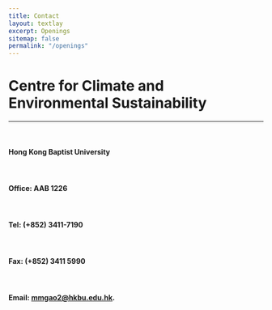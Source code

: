 ```yaml
---
title: Contact
layout: textlay
excerpt: Openings
sitemap: false
permalink: "/openings"
---
```


# Centre for Climate and Environmental Sustainability

----------------------------------------------------------------------------------------------------------------------------------------------------------------------

<br />

#### Hong Kong Baptist University

<br />

#### Office: AAB 1226  

<br />

#### Tel: (+852) 3411-7190

<br />

#### Fax:	(+852) 3411 5990

<br />

#### Email: [mmgao2@hkbu.edu.hk](mmgao2@hkbu.edu.hk).

<br />
<br />
